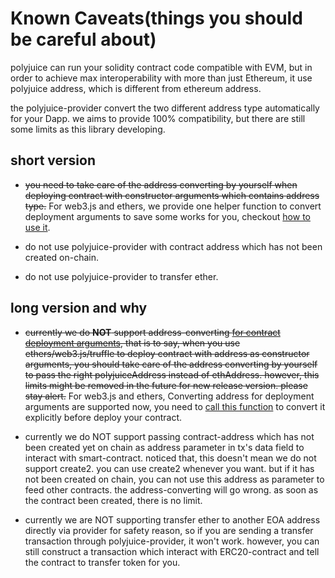 # Known Caveats(things you should be careful about)

polyjuice can run your solidity contract code compatible with EVM, but in order to achieve max interoperability with more than just Ethereum, it use polyjuice address, which is different from ethereum address.

the polyjuice-provider convert the two different address type automatically for your Dapp. we aims to provide 100% compatibility, but there are still some limits as this library developing.

## short version

- ~~you need to take care of the address converting by yourself when deploying contract with constructor arguments which contains address type.~~ For web3.js and ethers, we provide one helper function to convert deployment arguments to save some works for you, checkout [how to use it](docs/get-started.md#example-deploy-contract).
  
- do not use polyjuice-provider with contract address which has not been created on-chain.
  
- do not use polyjuice-provider to transfer ether.

## long version and why

- ~~currently we do **NOT** support address-converting [for contract deployment arguments](packages/ethers/tests/deployArgs.test.ts#L77), that is to say, when you use ethers/web3.js/truffle to deploy contract with address as constructor arguments, you should take care of the address converting by yourself to pass the right polyjuiceAddress instead of ethAddress. however, this limits might be removed in the future for new release version. please stay alert.~~ For web3.js and ethers, Converting address for deployment arguments are supported now, you need to [call this function](docs/get-started.md#example-deploy-contract) to convert it explicitly before deploy your contract.
  
- currently we do NOT support passing contract-address which has not been created yet on chain as address parameter in tx's data field to interact with smart-contract. noticed that, this doesn't mean we do not support create2. you can use create2 whenever you want. but if it has not been created on chain, you can not use this address as parameter to feed other contracts. the address-converting will go wrong. as soon as the contract been created, there is no limit.
  
- currently we are NOT supporting transfer ether to another EOA address directly via provider for safety reason, so if you are sending a transfer transaction through polyjuice-provider, it won't work. however, you can still construct a transaction which interact with ERC20-contract and tell the contract to transfer token for you.
